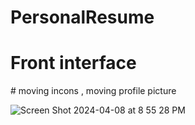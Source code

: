 
# PersonalResume
<h1> Front interface </h1>
# moving incons , moving profile picture 

![Screen Shot 2024-04-08 at 8 55 28 PM](https://github.com/White-OvO/PersonalResume/assets/120700219/7202b759-cd43-483c-ac9b-4343c8d3b336)
